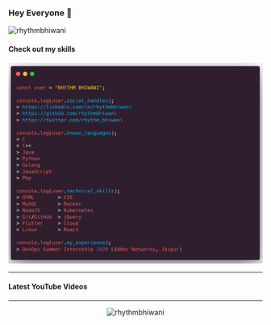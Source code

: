 ### Hey Everyone 👋

<p align="left"><img src="https://komarev.com/ghpvc/?username=rhythmbhiwani" alt="rhythmbhiwani" /></p>

#### Check out my skills

![GitHub Profile](https://github.com/rhythmbhiwani/rhythmbhiwani/blob/master/user_profile.png)

---

#### Latest YouTube Videos
<!-- YOUTUBE:START -->
<!-- YOUTUBE:END -->

---

<p align="center"><img src="https://github-readme-stats.vercel.app/api?username=rhythmbhiwani&show_icons=true" alt="rhythmbhiwani" /></p>